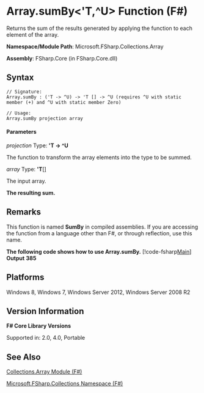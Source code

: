 # Array.sumBy<'T,^U> Function (F#)

Returns the sum of the results generated by applying the function to each element of the array.

**Namespace/Module Path**: Microsoft.FSharp.Collections.Array

**Assembly**: FSharp.Core (in FSharp.Core.dll)


## Syntax

```
// Signature:
Array.sumBy : ('T -> ^U) -> 'T [] -> ^U (requires ^U with static member (+) and ^U with static member Zero)

// Usage:
Array.sumBy projection array
```

#### Parameters
*projection*
Type: **'T -&gt; ^U**


The function to transform the array elements into the type to be summed.


*array*
Type: **'T**[[]](http://msdn.microsoft.com/en-us/library/def20292-9aae-4596-9275-b94e594f8493)


The input array.



**The resulting sum.**
## Remarks
This function is named **SumBy** in compiled assemblies. If you are accessing the function from a language other than F#, or through reflection, use this name.

**The following code shows how to use Array.sumBy.**
[!code-fsharp[Main](snippets/fsarrays/snippet67.fs)]
**Output**
**385**
## Platforms
Windows 8, Windows 7, Windows Server 2012, Windows Server 2008 R2


## Version Information
**F# Core Library Versions**

Supported in: 2.0, 4.0, Portable




## See Also
[Collections.Array Module &#40;F&#35;&#41;](Collections.Array+Module+%28FSharp%29.md)

[Microsoft.FSharp.Collections Namespace &#40;F&#35;&#41;](Microsoft.FSharp.Collections+Namespace+%28FSharp%29.md)

